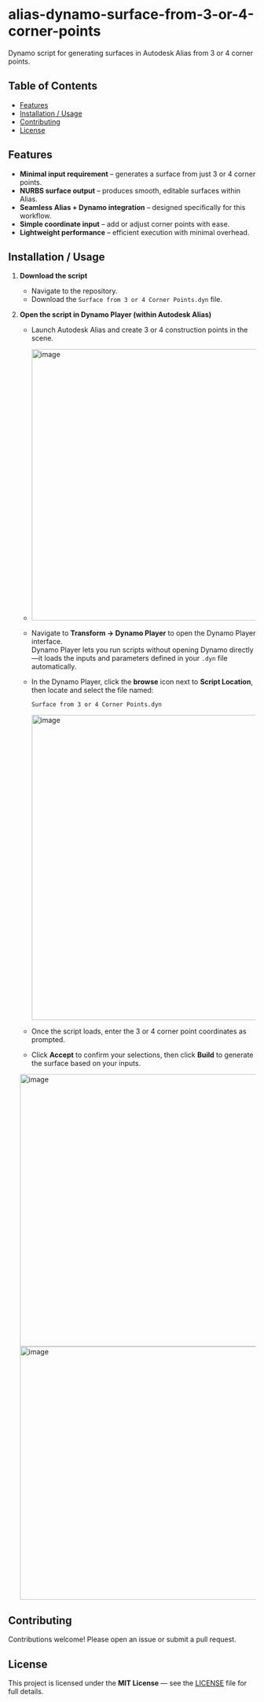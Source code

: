 # alias-dynamo-surface-from-3-or-4-corner-points

Dynamo script for generating surfaces in Autodesk Alias from 3 or 4 corner points.

## Table of Contents
- [Features](#features)
- [Installation / Usage](#installation--usage)
- [Contributing](#contributing)
- [License](#license)



## Features

- **Minimal input requirement** – generates a surface from just 3 or 4 corner points.
- **NURBS surface output** – produces smooth, editable surfaces within Alias.
- **Seamless Alias + Dynamo integration** – designed specifically for this workflow.
- **Simple coordinate input** – add or adjust corner points with ease.
- **Lightweight performance** – efficient execution with minimal overhead.

## Installation / Usage

1. **Download the script**
   - Navigate to the repository.
   - Download the `Surface from 3 or 4 Corner Points.dyn` file.

2. **Open the script in Dynamo Player (within Autodesk Alias)**
   - Launch Autodesk Alias and create 3 or 4 construction points in the scene.
   - <img width="732" height="552" alt="image" src="https://github.com/user-attachments/assets/b956e5e0-65ec-488f-a9d6-5cef20aa1ada" />


   - Navigate to **Transform → Dynamo Player** to open the Dynamo Player interface.  
     Dynamo Player lets you run scripts without opening Dynamo directly—it loads the inputs and parameters defined in your `.dyn` file automatically.
   - In the Dynamo Player, click the **browse** icon next to **Script Location**, then locate and select the file named:
     ```
     Surface from 3 or 4 Corner Points.dyn
     ```
     <img width="1161" height="621" alt="image" src="https://github.com/user-attachments/assets/fa79a69b-a0c9-44e7-8d16-61b002df7324" />

   - Once the script loads, enter the 3 or 4 corner point coordinates as prompted.
   - Click **Accept** to confirm your selections, then click **Build** to generate the surface based on your inputs.
   <img width="1077" height="554" alt="image" src="https://github.com/user-attachments/assets/a0b7e896-0d4d-4cc1-bbe2-dddb0fedd528" />

   <img width="743" height="515" alt="image" src="https://github.com/user-attachments/assets/122e6bee-8366-4986-a92d-9ae72a71acad" />



    
## Contributing

Contributions welcome! Please open an issue or submit a pull request.

## License

This project is licensed under the **MIT License** — see the [LICENSE](LICENSE) file for full details.



